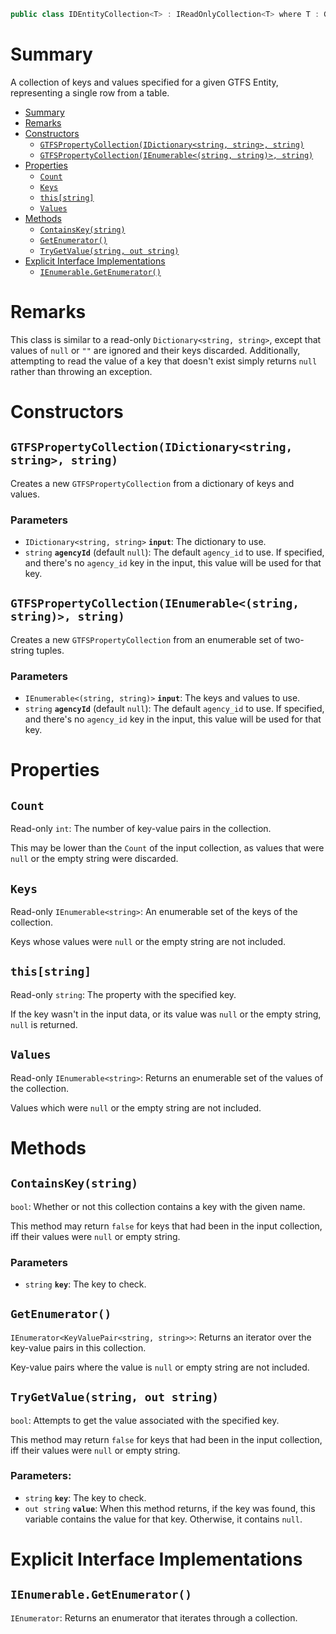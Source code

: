 ```csharp
public class IDEntityCollection<T> : IReadOnlyCollection<T> where T : GTFSIdentifiedEntity
```

# Summary
A collection of keys and values specified for a given GTFS Entity, representing a single row from a table.


- [Summary](#summary)
- [Remarks](#remarks)
- [Constructors](#constructors)
  - [`GTFSPropertyCollection(IDictionary<string, string>, string)`](#gtfspropertycollectionidictionarystring-string-string)
  - [`GTFSPropertyCollection(IEnumerable<(string, string)>, string)`](#gtfspropertycollectionienumerablestring-string-string)
- [Properties](#properties)
  - [`Count`](#count)
  - [`Keys`](#keys)
  - [`this[string]`](#thisstring)
  - [`Values`](#values)
- [Methods](#methods)
  - [`ContainsKey(string)`](#containskeystring)
  - [`GetEnumerator()`](#getenumerator)
  - [`TryGetValue(string, out string)`](#trygetvaluestring-out-string)
- [Explicit Interface Implementations](#explicit-interface-implementations)
  - [`IEnumerable.GetEnumerator()`](#ienumerablegetenumerator)



# Remarks
This class is similar to a read-only `Dictionary<string, string>`, except that values of `null` or `""` are ignored and their keys discarded. Additionally, attempting to read the value of a key that doesn't exist simply returns `null` rather than throwing an exception.



# Constructors

## `GTFSPropertyCollection(IDictionary<string, string>, string)`
Creates a new `GTFSPropertyCollection` from a dictionary of keys and values.

### Parameters
* `IDictionary<string, string>` **`input`**: The dictionary to use.
* `string` **`agencyId`** (default `null`): The default `agency_id` to use. If specified, and there's no `agency_id` key in the input, this value will be used for that key.


## `GTFSPropertyCollection(IEnumerable<(string, string)>, string)`
Creates a new `GTFSPropertyCollection` from an enumerable set of two-string tuples.

### Parameters
* `IEnumerable<(string, string)>` **`input`**: The keys and values to use.
* `string` **`agencyId`** (default `null`): The default `agency_id` to use. If specified, and there's no `agency_id` key in the input, this value will be used for that key.



# Properties


## `Count`
Read-only `int`: The number of key-value pairs in the collection.

This may be lower than the `Count` of the input collection, as values that were `null` or the empty string were discarded.


## `Keys`
Read-only `IEnumerable<string>`: An enumerable set of the keys of the collection.

Keys whose values were `null` or the empty string are not included.


## `this[string]`
Read-only `string`: The property with the specified key.

If the key wasn't in the input data, or its value was `null` or the empty string, `null` is returned.


## `Values`
Read-only `IEnumerable<string>`: Returns an enumerable set of the values of the collection.

Values which were `null` or the empty string are not included.



# Methods


## `ContainsKey(string)`
`bool`: Whether or not this collection contains a key with the given name.

This method may return `false` for keys that had been in the input collection, iff their values were `null` or empty string.

### Parameters
* `string` **`key`**: The key to check.


## `GetEnumerator()`
`IEnumerator<KeyValuePair<string, string>>`: Returns an iterator over the key-value pairs in this collection.

Key-value pairs where the value is `null` or empty string are not included.


## `TryGetValue(string, out string)`
`bool`: Attempts to get the value associated with the specified key.

This method may return `false` for keys that had been in the input collection, iff their values were `null` or empty string.

### Parameters:
* `string` **`key`**: The key to check.
* `out string` **`value`**: When this method returns, if the key was found, this variable contains the value for that key. Otherwise, it contains `null`.



# Explicit Interface Implementations


## `IEnumerable.GetEnumerator()`
`IEnumerator`: Returns an enumerator that iterates through a collection.